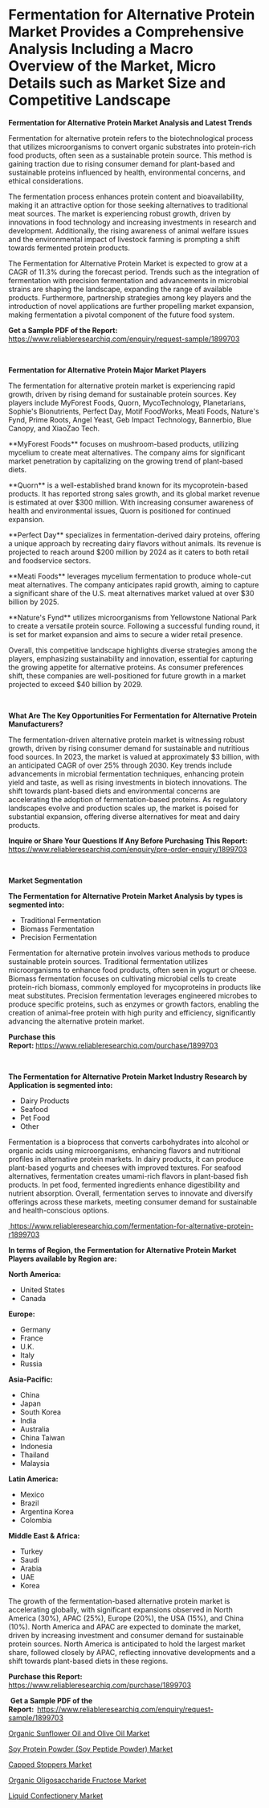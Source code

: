 <p><h1>Fermentation for Alternative Protein Market Provides a Comprehensive Analysis Including a Macro Overview of the Market, Micro Details such as Market Size and Competitive Landscape</h1></p><p><strong>Fermentation for Alternative Protein Market Analysis and Latest Trends</strong></p>
<p><p>Fermentation for alternative protein refers to the biotechnological process that utilizes microorganisms to convert organic substrates into protein-rich food products, often seen as a sustainable protein source. This method is gaining traction due to rising consumer demand for plant-based and sustainable proteins influenced by health, environmental concerns, and ethical considerations. </p><p>The fermentation process enhances protein content and bioavailability, making it an attractive option for those seeking alternatives to traditional meat sources. The market is experiencing robust growth, driven by innovations in food technology and increasing investments in research and development. Additionally, the rising awareness of animal welfare issues and the environmental impact of livestock farming is prompting a shift towards fermented protein products.</p><p>The Fermentation for Alternative Protein Market is expected to grow at a CAGR of 11.3% during the forecast period. Trends such as the integration of fermentation with precision fermentation and advancements in microbial strains are shaping the landscape, expanding the range of available products. Furthermore, partnership strategies among key players and the introduction of novel applications are further propelling market expansion, making fermentation a pivotal component of the future food system.</p></p>
<p><strong>Get a Sample PDF of the Report:&nbsp;</strong> <a href="https://www.reliableresearchiq.com/enquiry/request-sample/1899703?utm_campaign=120&utm_medium=2&utm_source=Github&utm_content=ia&utm_term=07042025&utm_id=fermentation-for-alternative-protein">https://www.reliableresearchiq.com/enquiry/request-sample/1899703</a></p>
<p>&nbsp;</p>
<p><strong>Fermentation for Alternative Protein Major Market Players</strong></p>
<p><p>The fermentation for alternative protein market is experiencing rapid growth, driven by rising demand for sustainable protein sources. Key players include MyForest Foods, Quorn, MycoTechnology, Planetarians, Sophie's Bionutrients, Perfect Day, Motif FoodWorks, Meati Foods, Nature's Fynd, Prime Roots, Angel Yeast, Geb Impact Technology, Bannerbio, Blue Canopy, and XiaoZao Tech.</p><p>**MyForest Foods** focuses on mushroom-based products, utilizing mycelium to create meat alternatives. The company aims for significant market penetration by capitalizing on the growing trend of plant-based diets.</p><p>**Quorn** is a well-established brand known for its mycoprotein-based products. It has reported strong sales growth, and its global market revenue is estimated at over $300 million. With increasing consumer awareness of health and environmental issues, Quorn is positioned for continued expansion.</p><p>**Perfect Day** specializes in fermentation-derived dairy proteins, offering a unique approach by recreating dairy flavors without animals. Its revenue is projected to reach around $200 million by 2024 as it caters to both retail and foodservice sectors.</p><p>**Meati Foods** leverages mycelium fermentation to produce whole-cut meat alternatives. The company anticipates rapid growth, aiming to capture a significant share of the U.S. meat alternatives market valued at over $30 billion by 2025.</p><p>**Nature's Fynd** utilizes microorganisms from Yellowstone National Park to create a versatile protein source. Following a successful funding round, it is set for market expansion and aims to secure a wider retail presence.</p><p>Overall, this competitive landscape highlights diverse strategies among the players, emphasizing sustainability and innovation, essential for capturing the growing appetite for alternative proteins. As consumer preferences shift, these companies are well-positioned for future growth in a market projected to exceed $40 billion by 2029.</p></p>
<p>&nbsp;</p>
<p><strong>What Are The Key Opportunities For Fermentation for Alternative Protein Manufacturers?</strong></p>
<p><p>The fermentation-driven alternative protein market is witnessing robust growth, driven by rising consumer demand for sustainable and nutritious food sources. In 2023, the market is valued at approximately $3 billion, with an anticipated CAGR of over 25% through 2030. Key trends include advancements in microbial fermentation techniques, enhancing protein yield and taste, as well as rising investments in biotech innovations. The shift towards plant-based diets and environmental concerns are accelerating the adoption of fermentation-based proteins. As regulatory landscapes evolve and production scales up, the market is poised for substantial expansion, offering diverse alternatives for meat and dairy products.</p></p>
<p><strong>Inquire or Share Your Questions If Any Before Purchasing This Report:</strong> <a href="https://www.reliableresearchiq.com/enquiry/pre-order-enquiry/1899703?utm_campaign=120&utm_medium=2&utm_source=Github&utm_content=ia&utm_term=07042025&utm_id=fermentation-for-alternative-protein">https://www.reliableresearchiq.com/enquiry/pre-order-enquiry/1899703</a></p>
<p>&nbsp;</p>
<p><strong>Market Segmentation</strong></p>
<p><strong>The Fermentation for Alternative Protein Market Analysis by types is segmented into:</strong></p>
<p><ul><li>Traditional Fermentation</li><li>Biomass Fermentation</li><li>Precision Fermentation</li></ul></p>
<p><p>Fermentation for alternative protein involves various methods to produce sustainable protein sources. Traditional fermentation utilizes microorganisms to enhance food products, often seen in yogurt or cheese. Biomass fermentation focuses on cultivating microbial cells to create protein-rich biomass, commonly employed for mycoproteins in products like meat substitutes. Precision fermentation leverages engineered microbes to produce specific proteins, such as enzymes or growth factors, enabling the creation of animal-free protein with high purity and efficiency, significantly advancing the alternative protein market.</p></p>
<p><strong>Purchase this Report:&nbsp;</strong><a href="https://www.reliableresearchiq.com/purchase/1899703?utm_campaign=120&utm_medium=2&utm_source=Github&utm_content=ia&utm_term=07042025&utm_id=fermentation-for-alternative-protein">https://www.reliableresearchiq.com/purchase/1899703</a></p>
<p>&nbsp;</p>
<p><strong>The Fermentation for Alternative Protein Market Industry Research by Application is segmented into:</strong></p>
<p><ul><li>Dairy Products</li><li>Seafood</li><li>Pet Food</li><li>Other</li></ul></p>
<p><p>Fermentation is a bioprocess that converts carbohydrates into alcohol or organic acids using microorganisms, enhancing flavors and nutritional profiles in alternative protein markets. In dairy products, it can produce plant-based yogurts and cheeses with improved textures. For seafood alternatives, fermentation creates umami-rich flavors in plant-based fish products. In pet food, fermented ingredients enhance digestibility and nutrient absorption. Overall, fermentation serves to innovate and diversify offerings across these markets, meeting consumer demand for sustainable and health-conscious options.</p></p>
<p><a href="https://www.reliableresearchiq.com/fermentation-for-alternative-protein-r1899703?utm_campaign=120&utm_medium=2&utm_source=Github&utm_content=ia&utm_term=07042025&utm_id=fermentation-for-alternative-protein">&nbsp;https://www.reliableresearchiq.com/fermentation-for-alternative-protein-r1899703</a></p>
<p><strong>In terms of Region, the Fermentation for Alternative Protein Market Players available by Region are:</strong></p>
<p>
    <p> <strong> North America: </strong>
        <ul>
            <li>United States</li>
            <li>Canada</li>
        </ul>
        </p> 
    <p> <strong> Europe: </strong>
        <ul>
            <li>Germany</li>
            <li>France</li>
            <li>U.K.</li>
            <li>Italy</li>
            <li>Russia</li>
        </ul>
        </p> 
    <p> <strong> Asia-Pacific: </strong>
        <ul>
            <li>China</li>
            <li>Japan</li>
            <li>South Korea</li>
            <li>India</li>
            <li>Australia</li>
            <li>China Taiwan</li>
            <li>Indonesia</li>
            <li>Thailand</li>
            <li>Malaysia</li>
        </ul>
        </p> 
    <p> <strong> Latin America: </strong>
        <ul>
            <li>Mexico</li>
            <li>Brazil</li>
            <li>Argentina Korea</li>
            <li>Colombia</li>
        </ul>
        </p> 
    <p> <strong> Middle East & Africa: </strong>
        <ul>
            <li>Turkey</li>
            <li>Saudi</li>
            <li>Arabia</li>
            <li>UAE</li>
            <li>Korea</li>
        </ul>
    </p>
    </p>
<p><p>The growth of the fermentation-based alternative protein market is accelerating globally, with significant expansions observed in North America (30%), APAC (25%), Europe (20%), the USA (15%), and China (10%). North America and APAC are expected to dominate the market, driven by increasing investment and consumer demand for sustainable protein sources. North America is anticipated to hold the largest market share, followed closely by APAC, reflecting innovative developments and a shift towards plant-based diets in these regions.</p></p>
<p><strong>Purchase this Report: </strong><a href="https://www.reliableresearchiq.com/purchase/1899703?utm_campaign=120&utm_medium=2&utm_source=Github&utm_content=ia&utm_term=07042025&utm_id=fermentation-for-alternative-protein">https://www.reliableresearchiq.com/purchase/1899703</a></p>
<p>&nbsp;<strong>Get a Sample PDF of the Report:&nbsp;&nbsp;</strong><a href="https://www.reliableresearchiq.com/enquiry/request-sample/1899703?utm_campaign=120&utm_medium=2&utm_source=Github&utm_content=ia&utm_term=07042025&utm_id=fermentation-for-alternative-protein">https://www.reliableresearchiq.com/enquiry/request-sample/1899703</a></p>
<p><strong></strong></p>
<p><p><a href="https://github.com/duskodazzi34/Market-Research-Report-List-1/blob/main/organic-sunflower-oil-and-olive-oil-market.md?utm_campaign=120&utm_medium=2&utm_source=Github&utm_content=ia&utm_term=07042025&utm_id=fermentation-for-alternative-protein">Organic Sunflower Oil and Olive Oil Market</a></p><p><a href="https://github.com/forttgoddym7/Market-Research-Report-List-1/blob/main/soy-protein-powder-soy-peptide-powder-market.md?utm_campaign=120&utm_medium=2&utm_source=Github&utm_content=ia&utm_term=07042025&utm_id=fermentation-for-alternative-protein">Soy Protein Powder (Soy Peptide Powder) Market</a></p><p><a href="https://github.com/daddskokenk4/Market-Research-Report-List-1/blob/main/capped-stoppers-market.md?utm_campaign=120&utm_medium=2&utm_source=Github&utm_content=ia&utm_term=07042025&utm_id=fermentation-for-alternative-protein">Capped Stoppers Market</a></p><p><a href="https://github.com/kimomeifbnu26/Market-Research-Report-List-1/blob/main/organic-oligosaccharide-fructose-market.md?utm_campaign=120&utm_medium=2&utm_source=Github&utm_content=ia&utm_term=07042025&utm_id=fermentation-for-alternative-protein">Organic Oligosaccharide Fructose Market</a></p><p><a href="https://github.com/kabotcaddoub/Market-Research-Report-List-1/blob/main/liquid-confectionery-market.md?utm_campaign=120&utm_medium=2&utm_source=Github&utm_content=ia&utm_term=07042025&utm_id=fermentation-for-alternative-protein">Liquid Confectionery Market</a></p></p>